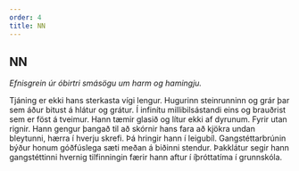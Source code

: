 ```yaml
---
order: 4
title: NN
---
```


## NN

*Efnisgrein úr óbirtri smásögu um harm og hamingju.*

Tjáning er ekki hans sterkasta vígi lengur. Hugurinn steinrunninn og grár þar sem áður bitust á hlátur og grátur. Í infinítu millibilsástandi eins og brauðrist sem er föst á tveimur. Hann tæmir glasið og lítur ekki af dyrunum. Fyrir utan rignir. Hann gengur þangað til að skórnir hans fara að kjökra undan bleytunni, hærra í hverju skrefi. Þá hringir hann í leigubíl. Gangstéttarbrúnin býður honum góðfúslega sæti meðan á biðinni stendur. Þakklátur segir hann gangstéttinni hvernig tilfinningin færir hann aftur í íþróttatíma í grunnskóla.
